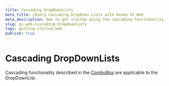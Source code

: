 ```yaml
---
title: Cascading DropDownLists
meta_title: jQuery Cascading DropDown Lists with Kendo UI Web
meta_description: How to get started using the cascading functionality of Kendo UI DropDownList widget.
slug: gs-web-cascading-dropdownlists
tags: getting-started,web
publish: true
---
```


# Cascading DropDownLists

Cascading functionality described in the [ComboBox](http://docs.kendoui.com/getting-started/web/combobox/cascading) are applicable to the DropDownList.
